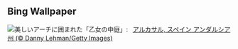 ## Bing Wallpaper
![](https://www.bing.com/th?id=OHR.AlcazarSeville_JA-JP7812179664_UHD.jpg&w=1000)美しいアーチに囲まれた「乙女の中庭」:&nbsp;&ensp;[アルカサル, スペイン アンダルシア州 (© Danny Lehman/Getty Images)](https://www.bing.com/th?id=OHR.AlcazarSeville_JA-JP7812179664_UHD.jpg)
<br><br/>
